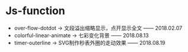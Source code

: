# Js-function
* over-flow-dotdot -> 文段溢出缩略显示，点开显示全文 —— 2018.02.07
* colorful-linear-animate -> 七彩变化背景 —— 2018.08.13
* timer-outerline -> SVG制作秒表外圈的走动效果 —— 2018.08.19
